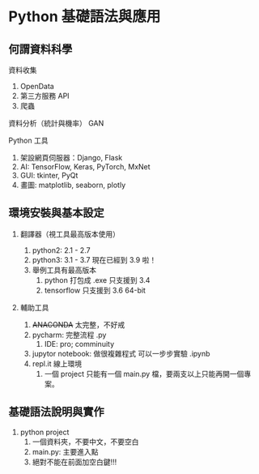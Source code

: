 # Python 基礎語法與應用

## 何謂資料科學

資料收集

1. OpenData
2. 第三方服務 API
3. 爬蟲

資料分析（統計與機率） GAN

Python 工具

1. 架設網頁伺服器：Django, Flask
2. AI: TensorFlow, Keras, PyTorch, MxNet
3. GUI: tkinter, PyQt
4. 畫圖: matplotlib, seaborn, plotly

## 環境安裝與基本設定

1. 翻譯器（視工具最高版本使用）
   1. python2: 2.1 - 2.7
   2. python3: 3.1 - 3.7 現在已經到 3.9 啦！
   3. 舉例工具有最高版本
       1. python 打包成 .exe 只支援到 3.4
       2. tensorflow 只支援到 3.6 64-bit

2. 輔助工具
   1. ~~ANACONDA~~ 太完整，不好戒
   2. pycharm: 完整流程 .py
      1. IDE: pro; comminuity
   3. jupytor notebook: 做很複雜程式 可以一步步實驗 .ipynb
   4. repl.it 線上環境
      1. 一個 project 只能有一個 main.py 檔，要兩支以上只能再開一個專案。

## 基礎語法說明與實作

1. python project
   1. 一個資料夾，不要中文，不要空白
   2. main.py: 主要進入點
   3. 絕對不能在前面加空白鍵!!!

